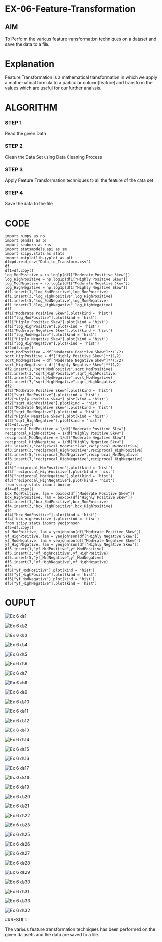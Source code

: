 # EX-06-Feature-Transformation

## AIM
To Perform the various feature transformation techniques on a dataset and save the data to a file. 

# Explanation
Feature Transformation is a mathematical transformation in which we apply a mathematical formula to a particular column(feature) and transform the values which are useful for our further analysis.

 
# ALGORITHM
### STEP 1
Read the given Data
### STEP 2
Clean the Data Set using Data Cleaning Process
### STEP 3
Apply Feature Transformation techniques to all the feature of the data set
### STEP 4
Save the data to the file


# CODE
~~~
import numpy as np
import pandas as pd
import seaborn as sns
import statsmodels.api as sm
import scipy.stats as stats
import matplotlib.pyplot as plt
df=pd.read_csv("Data_to_Transform.csv")
df
df1=df.copy()
log_ModPositive = np.log1p(df1["Moderate Positive Skew"])
log_HighPositive = np.log1p(df1["Highly Positive Skew"])
log_ModNegative = np.log1p(df1["Moderate Negative Skew"])
log_HighNegative = np.log1p(df1["Highly Negative Skew"])
df1.insert(1,"log_ModPositive",log_ModPositive)
df1.insert(3,"log_HighPositive",log_HighPositive)
df1.insert(5,"log_ModNegative",log_ModNegative)
df1.insert(7,"log_HighNegative",log_HighNegative)
df1
df1["Moderate Positive Skew"].plot(kind = 'hist')
df1["log_ModPositive"].plot(kind = 'hist')
df1["Highly Positive Skew"].plot(kind = 'hist')
df1["log_HighPositive"].plot(kind = 'hist')
df1["Moderate Negative Skew"].plot(kind = 'hist')
df1["log_ModNegative"].plot(kind = 'hist')
df1["Highly Negative Skew"].plot(kind = 'hist')
df1["log_HighNegative"].plot(kind = 'hist')
df2=df.copy()
sqrt_ModPositive = df["Moderate Positive Skew"]**(1/2)
sqrt_HighPositive = df["Highly Positive Skew"]**(1/2)
sqrt_ModNegative = df["Moderate Negative Skew"]**(1/2)
sqrt_HighNegative = df["Highly Negative Skew"]**(1/2)
df2.insert(1,"sqrt_ModPositive",sqrt_ModPositive)
df2.insert(3,"sqrt_HighPositive",sqrt_HighPositive)
df2.insert(5,"sqrt_ModNegative",sqrt_ModNegative)
df2.insert(7,"sqrt_HighNegative",sqrt_HighNegative)
df2
df2["Moderate Positive Skew"].plot(kind = 'hist')
df2["sqrt_ModPositive"].plot(kind = 'hist')
df2["Highly Positive Skew"].plot(kind = 'hist')
df2["sqrt_HighPositive"].plot(kind = 'hist')
df2["Moderate Negative Skew"].plot(kind = 'hist')
df2["sqrt_ModNegative"].plot(kind = 'hist')
df2["Highly Negative Skew"].plot(kind = 'hist')
df2["sqrt_HighNegative"].plot(kind = 'hist')
df3=df.copy()
reciprocal_ModPositive = 1/df["Moderate Positive Skew"]
reciprocal_HighPositive = 1/df["Highly Positive Skew"]
reciprocal_ModNegative = 1/df["Moderate Negative Skew"]
reciprocal_HighNegative = 1/df["Highly Negative Skew"]
df3.insert(1,"reciprocal_ModPositive",reciprocal_ModPositive)
df3.insert(3,"reciprocal_HighPositive",reciprocal_HighPositive)
df3.insert(5,"reciprocal_ModNegative",reciprocal_ModNegative)
df3.insert(7,"reciprocal_HighNegative",reciprocal_HighNegative)
df3
df3["reciprocal_ModPositive"].plot(kind = 'hist')
df3["reciprocal_HighPositive"].plot(kind = 'hist')
df3["reciprocal_ModNegative"].plot(kind = 'hist')
df3["reciprocal_HighNegative"].plot(kind = 'hist')
from scipy.stats import boxcox
df4=df.copy()
bcx_ModPositive, lam = boxcox(df["Moderate Positive Skew"])
bcx_HighPositive, lam = boxcox(df["Highly Positive Skew"])
df4.insert(1,"bcx_ModPositive",bcx_ModPositive)
df4.insert(3,"bcx_HighPositive",bcx_HighPositive)
df4
df4["bcx_ModPositive"].plot(kind = 'hist')
df4["bcx_HighPositive"].plot(kind = 'hist')
from scipy.stats import yeojohnson
df5=df.copy()
yf_ModPositive, lam = yeojohnson(df["Moderate Positive Skew"])
yf_HighPositive, lam = yeojohnson(df["Highly Negative Skew"])
yf_ModNegative, lam = yeojohnson(df["Moderate Negative Skew"])
yf_HighNegative, lam = yeojohnson(df["Highly Negative Skew"])
df5.insert(1,"yf_ModPositive",yf_ModPositive)
df5.insert(3,"yf_HighPositive",yf_HighPositive)
df5.insert(5,"yf_ModNegative",yf_ModNegative)
df5.insert(7,"yf_HighNegative",yf_HighNegative)
df5
df5["yf_ModPositive"].plot(kind = 'hist')
df5["yf_HighPositive"].plot(kind = 'hist')
df5["yf_ModNegative"].plot(kind = 'hist')
df5["yf_HighNegative"].plot(kind = 'hist')
~~~

# OUPUT

![Ex 6 ds1](https://user-images.githubusercontent.com/94828335/170413697-a6d43dcf-4c8c-4f1d-ad4b-19588c505481.png)

![Ex 6 ds2](https://user-images.githubusercontent.com/94828335/170413736-82f7217e-0c12-46db-9528-8048435b8b1f.png)

![Ex 6 ds3](https://user-images.githubusercontent.com/94828335/170413754-31a7e624-2c99-467d-a4c7-6d5b047714a8.png)

![Ex 6 ds4](https://user-images.githubusercontent.com/94828335/170413778-6deee049-83c0-482a-bd19-9dc4a459563d.png)

![Ex 6 ds5](https://user-images.githubusercontent.com/94828335/170413803-d7e66259-97da-4e2b-89bc-302f82efdb6b.png)

![Ex 6 ds6](https://user-images.githubusercontent.com/94828335/170413827-b2b8843d-285e-4edc-8204-6dd80c273f67.png)

![Ex 6 ds7](https://user-images.githubusercontent.com/94828335/170413897-a3083609-7cb0-4b00-933b-22a58883102c.png)

![Ex 6 ds8](https://user-images.githubusercontent.com/94828335/170413934-1ab10464-214f-4231-9376-d95acaf9b61d.png)

![Ex 6 ds9](https://user-images.githubusercontent.com/94828335/170413944-0892e073-0e30-4b9a-a280-68562a211f96.png)

![Ex 6 ds10](https://user-images.githubusercontent.com/94828335/170413958-2144bca0-a91d-4757-822c-faa62c9c354c.png)

![Ex 6 ds11](https://user-images.githubusercontent.com/94828335/170413970-3386c7d7-b707-45df-bbd6-fba184cf5e9b.png)

![Ex 6 ds12](https://user-images.githubusercontent.com/94828335/170413983-e6654cf7-bcca-40a0-8dd4-230bf657ecbf.png)

![Ex 6 ds13](https://user-images.githubusercontent.com/94828335/170414002-d3cf487c-1f6c-465e-ba23-9c6fe99adc8b.png)

![Ex 6 ds14](https://user-images.githubusercontent.com/94828335/170414020-1a6a0aa1-b7e0-4a4b-8ee2-15e4b29a73b7.png)

![Ex 6 ds15](https://user-images.githubusercontent.com/94828335/170414036-84bed841-2fcc-40e2-91a9-294366758a08.png)

![Ex 6 ds16](https://user-images.githubusercontent.com/94828335/170414046-19ce87c4-232d-48f0-925e-754f6adf8122.png)

![Ex 6 ds17](https://user-images.githubusercontent.com/94828335/170414061-2a8001cd-997a-41da-9a04-c1188b32249f.png)

![Ex 6 ds18](https://user-images.githubusercontent.com/94828335/170414072-659f8454-56c7-4307-a0ac-05cec2628737.png)

![Ex 6 ds19](https://user-images.githubusercontent.com/94828335/170414089-c83aa0b3-7a63-4c4c-b499-c22ce3583e92.png)

![Ex 6 ds20](https://user-images.githubusercontent.com/94828335/170414115-9344cd2a-3c3c-44ba-83f8-eae4c1fa1aac.png)

![Ex 6 ds21](https://user-images.githubusercontent.com/94828335/170414154-dca58433-580e-482d-9f8a-a1b772e7a913.png)

![Ex 6 ds22](https://user-images.githubusercontent.com/94828335/170414163-e6fdaa7b-0e3d-4202-ac6f-f427574d82be.png)

![Ex 6 ds23](https://user-images.githubusercontent.com/94828335/170414175-038ebc9e-ffa3-461d-92be-75aa1d464535.png)

![Ex 6 ds25](https://user-images.githubusercontent.com/94828335/170414209-b55c02c6-425e-4841-984a-5d72bd6b4b0b.png)

![Ex 6 ds26](https://user-images.githubusercontent.com/94828335/170414243-d99bdf48-1ef3-41f5-8973-e79d75bb23de.png)

![Ex 6 ds27](https://user-images.githubusercontent.com/94828335/170414270-e9163891-5c47-4ef0-b9c9-747939a1fcf8.png)

![Ex 6 ds28](https://user-images.githubusercontent.com/94828335/170414297-60baf669-57e8-402f-8e67-623dd63a6aea.png)

![Ex 6 ds29](https://user-images.githubusercontent.com/94828335/170414315-c63031c0-2811-4ab8-adad-a29a2182b6f8.png)

![Ex 6 ds30](https://user-images.githubusercontent.com/94828335/170414335-f5aa3189-e853-4ece-8e90-07f8910f9ff3.png)

![Ex 6 ds31](https://user-images.githubusercontent.com/94828335/170414353-9c165112-4804-41a5-abf6-6299fcc7b02f.png)

![Ex 6 ds33](https://user-images.githubusercontent.com/94828335/170414383-531a9d94-30bc-414c-b92a-bc3095dfbc28.png)

![Ex 6 ds32](https://user-images.githubusercontent.com/94828335/170414363-baed3f2e-a28f-460b-800e-e843a92ae9d5.png)

##RESULT:

The various feature transformation techniques has been performed on the given datasets and the data are saved to a file.





